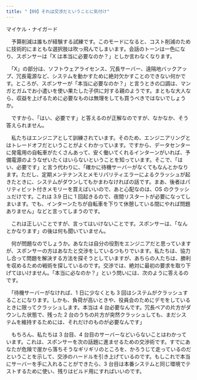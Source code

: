 ```yaml
---
title: "【09】それは交渉だということに気付け"
---
```



マイケル・ナイガード


　予算削減は誰もが経験する試練です。このモードになると、コスト削減のために技術的にまともな選択肢は吹っ飛んでしまいます。会話のトーンは一色になり、スポンサーは「X は本当に必要なのか？」としか言わなくなります。

　「X」の部分は、ソフトウェアライセンス、冗長サーバー、遠隔地バックアップ、冗長電源など、システムを動かすために絶対欠かすことのできない何かです。ところが、スポンサーが「本当に必要なのか？」と言うときの口調は、マンガとガムでお小遣いを使い果たした子供に対する親のようです。まともな大人なら、収益を上げるために必要なものは無理をしても買うべきではないでしょうか。

　ですから、「はい、必要です」と答えるのが正解なのですが、なかなか、そう答えられません。

　私たちはエンジニアとして訓練されています。そのため、エンジニアリングとはトレードオフだということがよくわかっています。ですから、データセンターに発電用の自転車がたくさんあって、安く働いてくれるインターンがいれば、予備電源のようなぜいたくはいらないということを知っています。そこで、「はい、必要です」と言う代わりに、「確かに待機サーバーがなくてもなんとかなります。ただし、定期メンテナンスとメモリパリティエラーによるクラッシュが起きたときに、システムがダウンしてもかまわなければの話です。まあ、後者はパリティビット付きメモリーを買えばいいので、あと心配なのは、OS のクラッシュだけです。これは 3.9 日に 1 回起きるので、夜間リスター卜が必要になってしまいます。でも、インターンたちが自転車を下りて休憩している間にやれば問題ありません」などと言ってしまうのです。

　これは正しいことですが、言ってはいけないことです。スポンサーは、「なんとかなります」の後は何も聞いていません。

　何が問題なのでしょうか。あなたは自分の役割をエンジニアだと思っていますが、スポンサーの方はあなたと交渉をしているつもりでいます。私たちは、協力し合って問題を解決する方法を探そうとしていますが、あちらの人たちは、勝利を収めるための戦術を探しているのです。交渉では、絶対に最初の要求を取り下げてはいけません。「本当に必なのか？」という問いには、次のように答えるのです。

　「待機サーバーがなければ、1 日に少なくとも 3 回はシステムがクラッシュすることになります。しかも、負荷が高いときや、役員会のためにデモをしているときに限ってクラッシュします。本当は 4 台必要なんです。冗長ペアの片方がダウンした状態で、残った 2 台のうちの片方が突然クラッシュしても、まだシステムを維持するためには、それだけのものが必要なんです」

　もちろん、私たちは 3 台目、4 台目のサーバーなどいらないことはわかっています。これは、スポンサーを次の話題に進ませるための交渉術です。すでにあなたが危険で崖から落ちそうなギリギリのところを、かろうじて走っているのだということを示して、交渉のハードルを引き上げているのです。もしこれで本当にサーバーを手に入れることができたら、3 台目は本番システムと同じ環境でテストするために使い、残りはビルド用にすればいいのです。
